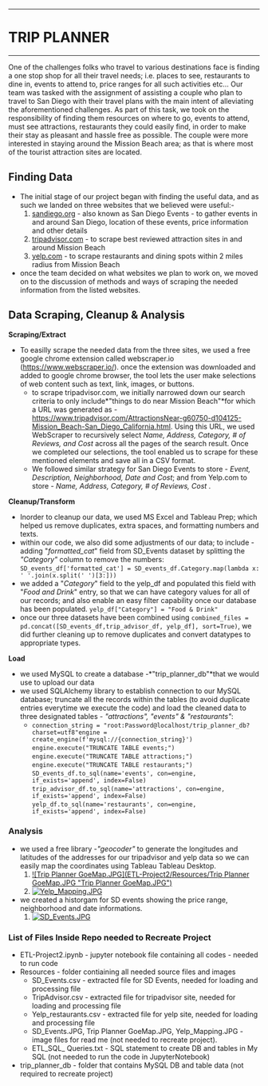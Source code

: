 ------------

# **TRIP PLANNER**

------------
One of the challenges folks who travel to various destinations face is finding a one stop shop for all their travel needs; i.e. places to see, restaurants to dine in, events to attend to, price ranges for all such activities etc...
Our team was tasked with the assignment of assisting a couple who plan to travel to San Diego with their travel plans with the main intent of alleviating the aforementioned challenges. As part of this task, we took on the responsibility of finding them resources on where to go, events to attend, must see attractions, restaurants they could easily find, in order to make their stay as pleasant and hassle free as possible. The couple were more interested in staying around the Mission Beach area; as that is where most of the tourist attraction sites are located.
## Finding Data
- The initial stage of our project began with finding the useful data, and as such we landed on three websites that we believed were useful:-
	1. [sandiego.org](http://sandiego.org "sandiego.org") - also known as San Diego Events - to gather events in and around San Diego, location of these events, price information and other details
	1.  [tripadvisor.com](http://tripadvisor.com "tripadvisor.com")  - to scrape best reviewed attraction sites in and around Mission Beach
	1.  [yelp.com](http://yelp.com "yelp.com") - to scrape restaurants and dining spots within 2 miles radius from Mission Beach
- once the team decided on what websites we plan to work on, we moved on to the discussion of methods and ways of scraping the needed information from the listed websites.

## Data Scraping, Cleanup & Analysis

**Scraping/Extract**
- To easilly scrape the needed data from the three sites, we used a free google chrome extension called webscraper.io (https://www.webscraper.io/). once the extension was downloaded and added to google chrome browser, the tool lets the user make selections of web content such as text, link, images, or buttons.
   - to scrape tripadvisor.com, we initially narrowed down our search criteria to only include*"things to do near Mission Beach"*for which a URL was generated as - https://www.tripadvisor.com/AttractionsNear-g60750-d104125-Mission_Beach-San_Diego_California.html. Using this URL, we used WebScraper to recursively select *Name, Address, Category, # of Reviews, and Cost* across all the pages of the search result. Once we completed our selections, the tool enabled us to scrape for these mentioned elements and save all in a CSV format.
   - We followed similar strategy for San Diego Events to store - *Event, Description, Neighborhood, Date and Cost*; and from Yelp.com to store - *Name, Address, Category, # of Reviews, Cost* .

**Cleanup/Transform**
- Inorder to cleanup our data, we used MS Excel and Tableau Prep; which helped us remove duplicates, extra spaces, and formatting numbers and texts.
- within our code, we also did some adjustments of our data; to include - adding "*formatted_cat*" field from SD_Events dataset by splitting the *"Category"*  column to remove the numbers:
	`SD_events_df['formatted_cat'] = SD_events_df.Category.map(lambda x: ' '.join(x.split(' ')[3:]))`
- we added a "*Category*" field to the yelp_df and populated this field with "*Food and Drink*" entry, so that we can have category values for all of our records; and also enable an easy filter capability once our database has been populated.
`yelp_df["Category"] = "Food & Drink"`
- once our three datasets have been combined using `combined_files = pd.concat([SD_events_df,trip_advisor_df, yelp_df], sort=True)`, we did further cleaning up to remove duplicates and convert datatypes to appropriate types.

**Load**
- we used MySQL to create a database -*"trip_planner_db"*that we would use to upload our data
- we used SQLAlchemy library to establish connection to our MySQL database; truncate all the records within the tables (to avoid duplicate entries everytime we execute the code) and load the cleaned data to three designated tables - *"attractions", "events" & "restaurants"*:
     - `connection_string = "root:Password@localhost/trip_planner_db?charset=utf8"engine = create_engine(f'mysql://{connection_string}')`
`engine.execute("TRUNCATE TABLE events;")`
`engine.execute("TRUNCATE TABLE attractions;")`
`engine.execute("TRUNCATE TABLE restaurants;")`
`SD_events_df.to_sql(name='events', con=engine, if_exists='append', index=False)`
`trip_advisor_df.to_sql(name='attractions', con=engine, if_exists='append', index=False)`
`yelp_df.to_sql(name='restaurants', con=engine, if_exists='append', index=False)`

### Analysis
- we used a free library -*"geocoder"* to generate the longitudes and latitudes of the addresses for our tripadvisor and yelp data so we can easily map the coordinates using Tableau Tableau Desktop.
   1. [![Trip Planner GoeMap.JPG](ETL-Project2/Resources/Trip Planner GoeMap.JPG "Trip Planner GoeMap.JPG")](http://github.com/cschurter/ETL-Project2/blob/master/Resources/Trip%20Planner%20GoeMap.JPG "Trip Planner GoeMap.JPG")
   1. [![Yelp_Mapping.JPG](ETL-Project2/Resources/Yelp_Mapping.JPG "Yelp_Mapping.JPG")](http://github.com/cschurter/ETL-Project2/blob/master/Resources/Yelp_Mapping.JPG "Yelp_Mapping.JPG")
- we created a historgam for SD events showing the price range, neighborhood and date informations.
    1. [![SD_Events.JPG](ETL-Project2/Resources/SD_Events.JPG "SD_Events.JPG")](http://github.com/cschurter/ETL-Project2/blob/master/Resources/SD_Events.JPG "SD_Events.JPG")

### List of Files Inside Repo needed to Recreate Project
- ETL-Project2.ipynb - jupyter notebook file containing all codes - needed to run code
- Resources - folder contiaining all needed source files and images
     - SD_Events.csv - extracted file for SD Events, needed for loading and processing file
	 - TripAdvisor.csv - extracted file for tripadvisor site, needed for loading and processing file
	 - Yelp_restaurants.csv - extracted file for yelp site, needed for loading and processing file
	 - SD_Events.JPG, Trip Planner GoeMap.JPG, Yelp_Mapping.JPG - image files for read me (not needed to recreate project).
	 - ETL_SQL_ Queries.txt - SQL statement to create DB and tables in My SQL (not needed to run the code in JupyterNotebook)
- trip_planner_db - folder that contains MySQL DB and table data (not required to recreate project)
